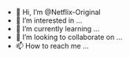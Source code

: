 - 👋 Hi, I’m @Netflix-Original
- 👀 I’m interested in ...
- 🌱 I’m currently learning ...
- 💞️ I’m looking to collaborate on ...
- 📫 How to reach me ...

<!---
Netflix-Original/Netflix-Original is a ✨ special ✨ repository because its `README.md` (this file) appears on your GitHub profile.
You can click the Preview link to take a look at your changes.
--->
